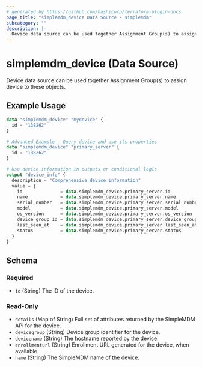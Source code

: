 ```yaml
---
# generated by https://github.com/hashicorp/terraform-plugin-docs
page_title: "simplemdm_device Data Source - simplemdm"
subcategory: ""
description: |-
  Device data source can be used together Assignment Group(s) to assign device to these objects.
---
```


# simplemdm_device (Data Source)

Device data source can be used together Assignment Group(s) to assign device to these objects.

## Example Usage

```terraform
data "simplemdm_device" "mydevice" {
  id = "138262"
}
```

```terraform
# Advanced Example - Query device and use its properties
data "simplemdm_device" "primary_server" {
  id = "138262"
}

# Use device information in outputs or conditional logic
output "device_info" {
  description = "Comprehensive device information"
  value = {
    id              = data.simplemdm_device.primary_server.id
    name            = data.simplemdm_device.primary_server.name
    serial_number   = data.simplemdm_device.primary_server.serial_number
    model           = data.simplemdm_device.primary_server.model
    os_version      = data.simplemdm_device.primary_server.os_version
    device_group_id = data.simplemdm_device.primary_server.device_group_id
    last_seen_at    = data.simplemdm_device.primary_server.last_seen_at
    status          = data.simplemdm_device.primary_server.status
  }
}
```

<!-- schema generated by tfplugindocs -->
## Schema

### Required

- `id` (String) The ID of the device.

### Read-Only

- `details` (Map of String) Full set of attributes returned by the SimpleMDM API for the device.
- `devicegroup` (String) Device group identifier for the device.
- `devicename` (String) The hostname reported by the device.
- `enrollmenturl` (String) Enrollment URL generated for the device, when available.
- `name` (String) The SimpleMDM name of the device.
